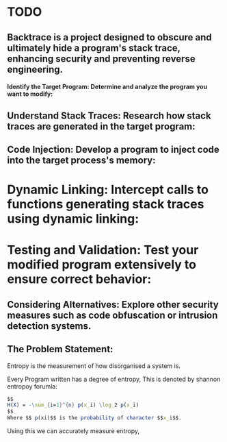 # TODO

## Backtrace is a project designed to obscure and ultimately hide a program's stack trace, enhancing security and preventing reverse engineering.

#### Identify the Target Program: Determine and analyze the program you want to modify:

## Understand Stack Traces: Research how stack traces are generated in the target program:

## Code Injection: Develop a program to inject code into the target process's memory:

# Dynamic Linking: Intercept calls to functions generating stack traces using dynamic linking:

# Testing and Validation: Test your modified program extensively to ensure correct behavior:

## Considering Alternatives: Explore other security measures such as code obfuscation or intrusion detection systems.



## The Problem Statement:

Entropy is the measurement of  how disorganised a system is.

Every Program written has a degree of entropy, This is denoted by shannon entropoy forumla:

```mathematica
$$
H(X) = -\sum_{i=1}^{n} p(x_i) \log_2 p(x_i)
$$
Where $$ p(xi​)$$ is the probability of character $$x_i$$​.
```

Using this we can accurately measure entropy,

